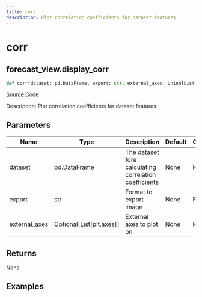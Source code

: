 ```yaml
---
title: corr
description: Plot correlation coefficients for dataset features
---
```

# corr

## forecast_view.display_corr

```python
def corr(dataset: pd.DataFrame, export: str, external_axes: Union[List[axes], NoneType]) -> None:
```
[Source Code](https://github.com/OpenBB-finance/OpenBBTerminal/tree/main/openbb_terminal/forecast/forecast_view.py#L169)

Description: Plot correlation coefficients for dataset features

## Parameters

| Name | Type | Description | Default | Optional |
| ---- | ---- | ----------- | ------- | -------- |
| dataset | pd.DataFrame | The dataset fore calculating correlation coefficients | None | False |
| export | str | Format to export image | None | False |
| external_axes | Optional[List[plt.axes]] | External axes to plot on | None | False |

## Returns

None

## Examples


